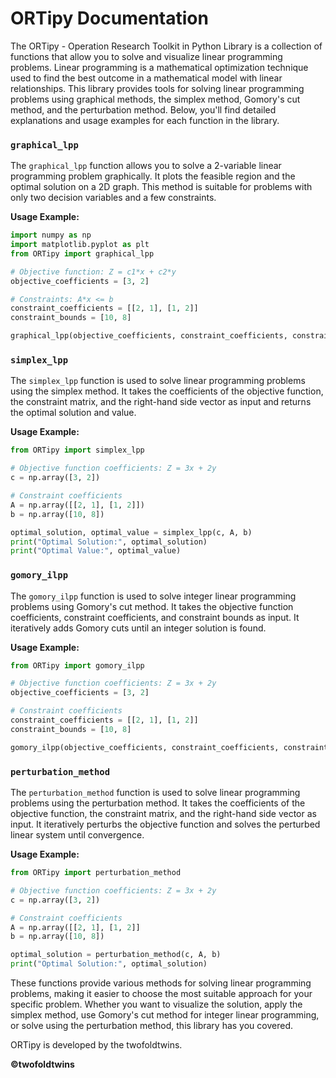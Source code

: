 # ORTipy Documentation

The ORTipy - Operation Research Toolkit in Python Library is a collection of functions that allow you to solve and visualize linear programming problems. Linear programming is a mathematical optimization technique used to find the best outcome in a mathematical model with linear relationships. This library provides tools for solving linear programming problems using graphical methods, the simplex method, Gomory's cut method, and the perturbation method. Below, you'll find detailed explanations and usage examples for each function in the library.

### `graphical_lpp`

The `graphical_lpp` function allows you to solve a 2-variable linear programming problem graphically. It plots the feasible region and the optimal solution on a 2D graph. This method is suitable for problems with only two decision variables and a few constraints.

**Usage Example:**

```python
import numpy as np
import matplotlib.pyplot as plt
from ORTipy import graphical_lpp

# Objective function: Z = c1*x + c2*y
objective_coefficients = [3, 2]

# Constraints: A*x <= b
constraint_coefficients = [[2, 1], [1, 2]]
constraint_bounds = [10, 8]

graphical_lpp(objective_coefficients, constraint_coefficients, constraint_bounds)

```

### `simplex_lpp`

The `simplex_lpp` function is used to solve linear programming problems using the simplex method. It takes the coefficients of the objective function, the constraint matrix, and the right-hand side vector as input and returns the optimal solution and value.

**Usage Example:**

```python
from ORTipy import simplex_lpp

# Objective function coefficients: Z = 3x + 2y
c = np.array([3, 2])

# Constraint coefficients
A = np.array([[2, 1], [1, 2]])
b = np.array([10, 8])

optimal_solution, optimal_value = simplex_lpp(c, A, b)
print("Optimal Solution:", optimal_solution)
print("Optimal Value:", optimal_value)

```

### `gomory_ilpp`

The `gomory_ilpp` function is used to solve integer linear programming problems using Gomory's cut method. It takes the objective function coefficients, constraint coefficients, and constraint bounds as input. It iteratively adds Gomory cuts until an integer solution is found.

**Usage Example:**

```python
from ORTipy import gomory_ilpp

# Objective function coefficients: Z = 3x + 2y
objective_coefficients = [3, 2]

# Constraint coefficients
constraint_coefficients = [[2, 1], [1, 2]]
constraint_bounds = [10, 8]

gomory_ilpp(objective_coefficients, constraint_coefficients, constraint_bounds)

```

### `perturbation_method`

The `perturbation_method` function is used to solve linear programming problems using the perturbation method. It takes the coefficients of the objective function, the constraint matrix, and the right-hand side vector as input. It iteratively perturbs the objective function and solves the perturbed linear system until convergence.

**Usage Example:**

```python
from ORTipy import perturbation_method

# Objective function coefficients: Z = 3x + 2y
c = np.array([3, 2])

# Constraint coefficients
A = np.array([[2, 1], [1, 2]]
b = np.array([10, 8])

optimal_solution = perturbation_method(c, A, b)
print("Optimal Solution:", optimal_solution)

```

These functions provide various methods for solving linear programming problems, making it easier to choose the most suitable approach for your specific problem. Whether you want to visualize the solution, apply the simplex method, use Gomory's cut method for integer linear programming, or solve using the perturbation method, this library has you covered.

ORTipy is developed by the twofoldtwins.

**©twofoldtwins**
